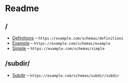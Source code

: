 

 # Readme



## /

* [Definitions](./definitions.schema.md) – `https://example.com/schemas/definitions`
* [Example](./example.schema.md) – `https://example.com/schemas/example`
* [Simple](./simple.schema.md) – `https://example.com/schemas/simple`

## /subdir/

* [Subdir](./subdir/subdir.schema.md) – `https://example.com/schemas/subdir/subdir`
